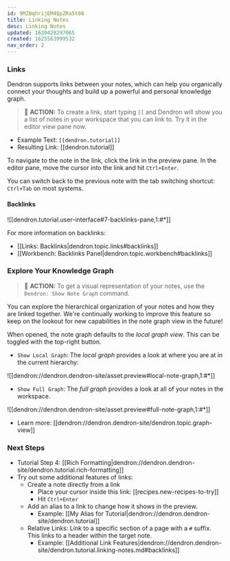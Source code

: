 ```yaml
---
id: 9MZBqhrijEM4QpZRa5t08
title: Linking Notes
desc: Linking Notes
updated: 1639428297065
created: 1625563999532
nav_order: 2
---
```


### Links

Dendron supports links between your notes, which can help you organically connect your thoughts and build up a powerful and personal knowledge graph.

> 🌱 **ACTION:** To create a link, start typing `[[` and Dendron will show you a list of notes in your workspace that you can link to. Try it in the editor view pane now.

- Example Text: `[[dendron.tutorial]]`
- Resulting Link: [[dendron.tutorial]]

To navigate to the note in the link, click the link in the preview pane. In the editor pane, move the cursor into the link and hit `Ctrl+Enter`.

You can switch back to the previous note with the tab switching shortcut: `Ctrl+Tab` on most systems.

#### Backlinks

![[dendron.tutorial.user-interface#7-backlinks-pane,1:#*]]

For more information on backlinks:

- [[Links: Backlinks|dendron.topic.links#backlinks]]
- [[Workbench: Backlinks Panel|dendron.topic.workbench#backlinks]]

### Explore Your Knowledge Graph

> 🌱 **ACTION:** To get a visual representation of your notes, use the `Dendron: Show Note Graph` command.

You can explore the hierarchical organization of your notes and how they are linked together. We're continually working to improve this feature so keep on the lookout for new capabilities in the note graph view in the future!

When opened, the note graph defaults to the _local graph view_. This can be toggled with the top-right button.

- `Show Local Graph`: The _local graph_ provides a look at where you are at in the current hierarchy:

![[dendron://dendron.dendron-site/asset.preview#local-note-graph,1:#*]]

- `Show Full Graph`: The _full graph_ provides a look at all of your notes in the workspace.

![[dendron://dendron.dendron-site/asset.preview#full-note-graph,1:#*]]

- Learn more: [[dendron://dendron.dendron-site/dendron.topic.graph-view]]

### Next Steps

- Tutorial Step 4: [[Rich Formatting|dendron://dendron.dendron-site/dendron.tutorial.rich-formatting]]
- Try out some additional features of links:
  - Create a note directly from a link
    - Place your cursor inside this link: [[recipes.new-recipes-to-try]]
    - Hit `Ctrl+Enter`
  - Add an alias to a link to change how it shows in the preview.
    - Example: [[My Alias for Tutorial|dendron://dendron.dendron-site/dendron.tutorial]]
  - Relative Links: Link to a specific section of a page with a `#` suffix. This links to a header within the target note.
    - Example: [[Additional Link Features|dendron://dendron.dendron-site/dendron.tutorial.linking-notes.md#backlinks]]

